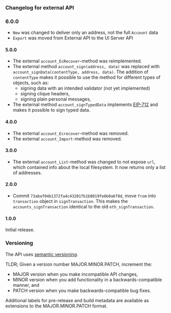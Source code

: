 ### Changelog for external API

### 6.0.0

* `New` was changed to deliver only an address, not the full `Account` data
* `Export` was moved from External API to the UI Server API

#### 5.0.0

* The external `account_EcRecover`-method was reimplemented.
* The external method `account_sign(address, data)` was replaced with `account_signData(contentType, address, data)`.
The addition of `contentType` makes it possible to use the method for different types of objects, such as:
  * signing data with an intended validator (not yet implemented)
  * signing clique headers,
  * signing plain personal messages,
* The external method `account_signTypedData` implements [EIP-712](https://github.com/panghalamit/EIPs/blob/master/EIPS/eip-712.md) and makes it possible to sign typed data.
  
#### 4.0.0

* The external `account_Ecrecover`-method was removed. 
* The external `account_Import`-method was removed.

#### 3.0.0

* The external `account_List`-method was changed to not expose `url`, which contained info about the local filesystem. It now returns only a list of addresses. 

#### 2.0.0

* Commit `73abaf04b1372fa4c43201fb1b8019fe6b0a6f8d`, move `from` into `transaction` object in `signTransaction`. This
makes the `accounts_signTransaction` identical to the old `eth_signTransaction`.


#### 1.0.0

Initial release.

### Versioning

The API uses [semantic versioning](https://semver.org/).

TLDR; Given a version number MAJOR.MINOR.PATCH, increment the:

* MAJOR version when you make incompatible API changes,
* MINOR version when you add functionality in a backwards-compatible manner, and
* PATCH version when you make backwards-compatible bug fixes.

Additional labels for pre-release and build metadata are available as extensions to the MAJOR.MINOR.PATCH format.
